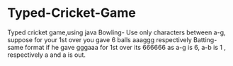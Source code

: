 # Typed-Cricket-Game
Typed cricket game,using java
Bowling-
Use only characters between a-g,
suppose for your 1st over you gave 6 balls aaaggg respectively
Batting-
same format
if he gave gggaaa for 1st over
its 666666 as a-g is 6, a-b is 1 , respectively
a and a is out.
